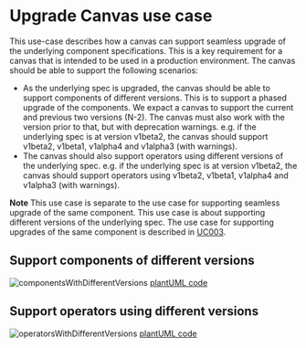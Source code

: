 # Upgrade Canvas use case

This use-case describes how a canvas can support seamless upgrade of the underlying component specifications. This is a key requirement for a canvas that is intended to be used in a production environment. The canvas should be able to support the following scenarios:

* As the underlying spec is upgraded, the canvas should be able to support components of different versions. This is to support a phased upgrade of the components. We expact a canvas to support the current and previous two versions (N-2). The canvas must also work with the version prior to that, but with deprecation warnings. e.g. if the underlying spec is at version v1beta2, the canvas should support v1beta2, v1beta1, v1alpha4  and v1alpha3 (with warnings). 
* The canvas should also support operators using different versions of the underlying spec. e.g. if the underlying spec is at version v1beta2, the canvas should support operators using v1beta2, v1beta1, v1alpha4 and v1alpha3 (with warnings).

**Note** This use case is separate to the use case for supporting seamless upgrade of the same component. This use case is about supporting different versions of the underlying spec. The use case for supporting upgrades of the same component is described in [UC003](UC003-Configure-Exposed-APIs.md).


## Support components of different versions

![componentsWithDifferentVersions](http://www.plantuml.com/plantuml/proxy?cache=no&src=https://raw.githubusercontent.com/tmforum-oda/oda-canvas/master/usecase-library/pumlFiles/components-with-different-versions.puml)
[plantUML code](pumlFiles/components-with-different-versions.puml)

## Support operators using different versions

![operatorsWithDifferentVersions](http://www.plantuml.com/plantuml/proxy?cache=no&src=https://raw.githubusercontent.com/tmforum-oda/oda-canvas/master/usecase-library/pumlFiles/operators-with-different-versions.puml)
[plantUML code](pumlFiles/operators-with-different-versions.puml)